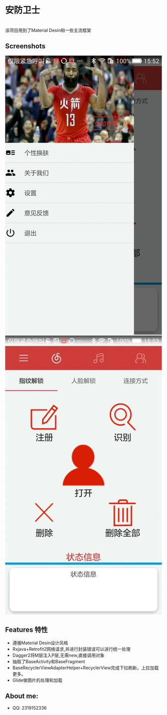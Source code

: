#  安防卫士
<br>该项目用到了Material Desin和一些主流框架

## Screenshots
![picture](https://github.com/XiDianMouse/SafeHome/blob/master/imagefile/UI.png)
![picture](https://github.com/XiDianMouse/SafeHome/blob/master/imagefile/function.png)

## Features 特性
* 遵循Material Desin设计风格
* Rxjava+Retrofit2网络请求,并进行封装错误可以进行统一处理
* Dagger2将M层注入P层,无需new,直接调用对象
* 抽取了BaseActivity和BaseFragment
* BaseRecyclerViewAdapterHelper+RecyclerView完成下拉刷新，上拉加载更多。
* Glide做图片的处理和加载

## About me:<br>
* QQ: 2319152336